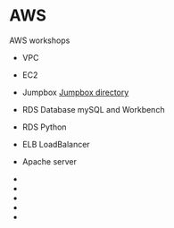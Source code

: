 # AWS
AWS workshops

* VPC

* EC2

* Jumpbox [Jumpbox directory](https://github.com/scastier/AWS/tree/master/Jump%20Box)

* RDS Database mySQL and Workbench

* RDS Python

* ELB LoadBalancer

* Apache server

* 

* 

* 

* 

* 



